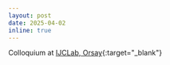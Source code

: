 ```yaml
---
layout: post
date: 2025-04-02
inline: true
---
```


Colloquium at [IJCLab, Orsay](https://www.ijclab.in2p3.fr/en/seminaire/from-novae-to-supernovae-how-nuclear-reactions-shape-explosive-nucleosynthesis-2/){:target="\_blank"}
